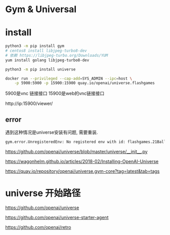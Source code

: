 # Gym & Universal

# install

```sh
python3 -m pip install gym
# centos8 install libjpeg-turbo8-dev
# 依赖 https://libjpeg-turbo.org/Downloads/YUM
yum install golang libjpeg-turbo8-dev

python3 -m pip install universe

docker run --privileged --cap-add=SYS_ADMIN --ipc=host \
    -p 5900:5900 -p 15900:15900 quay.io/openai/universe.flashgames
```

5900是vnc 链接接口
15900是web的vnc链接接口

http://ip:15900/viewer/


## error

遇到这种情况是universe安装有问题, 需要重装.

```sh
gym.error.UnregisteredEnv: No registered env with id: flashgames.21Balloons-v0
```
https://github.com/openai/universe/blob/master/universe/__init__.py


https://wagonhelm.github.io/articles/2018-02/Installing-OpenAI-Universe

https://quay.io/repository/openai/universe.gym-core?tag=latest&tab=tags

# universe 开始路径

https://github.com/openai/universe

https://github.com/openai/universe-starter-agent

https://github.com/openai/retro
